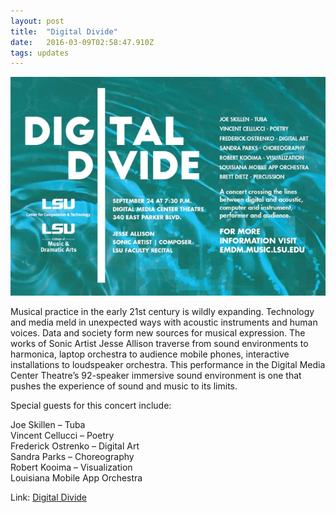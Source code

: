 ```yaml
---
layout: post
title:  "Digital Divide"
date:   2016-03-09T02:58:47.910Z
tags: updates
---
```

![Digital Divide Poster](../uploads/2016/03/digitaldivide.jpeg)  

Musical practice in the early 21st century is wildly expanding.  Technology and media meld in unexpected ways with acoustic instruments and human voices.  Data and society form new sources for musical expression.  The works of Sonic Artist Jesse Allison traverse from sound environments to harmonica, laptop orchestra to audience mobile phones, interactive installations to loudspeaker orchestra. This performance in the Digital Media Center Theatre’s 92-speaker immersive sound environment is one that pushes the experience of sound and music to its limits.

Special guests for this concert include:

Joe Skillen – Tuba  
Vincent Cellucci – Poetry  
Frederick Ostrenko – Digital Art  
Sandra Parks – Choreography  
Robert Kooima – Visualization  
Louisiana Mobile App Orchestra  

Link: [Digital Divide](http://wp.cmda.lsu.edu/event/digital-divide-jesse-allison-faculty-recital/?instance_id=564589)
